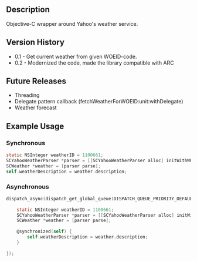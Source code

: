 ## Description ##
Objective-C wrapper around Yahoo's weather service.

## Version History ##
* 0.1 - Get current weather from given WOEID-code. 
* 0.2 - Modernized the code, made the library compatible with ARC

## Future Releases ##
* Threading
* Delegate pattern callback (fetchWeatherForWOEID:unit:withDelegate)
* Weather forecast

## Example Usage ##
### Synchronous ###
``` objective-c
static NSInteger weatherID = 1100661;
SCYahooWeatherParser *parser = [[SCYahooWeatherParser alloc] initWithWOEID:weatherID weatherUnit:SCWeatherUnitCelcius];
SCWeather *weather = [parser parse];
self.weatherDescription = weather.description;
```

### Asynchronous ###
``` objective-c
dispatch_async(dispatch_get_global_queue(DISPATCH_QUEUE_PRIORITY_DEFAULT, 0), ^{
        
    static NSInteger weatherID = 1100661;
    SCYahooWeatherParser *parser = [[SCYahooWeatherParser alloc] initWithWOEID:weatherID weatherUnit:SCWeatherUnitCelcius];
    SCWeather *weather = [parser parse];
    
    @synchronized(self) {
        self.weatherDescription = weather.description;
    }
    
});
```
